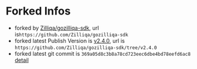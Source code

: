 # Forked Infos
* forked by [Zilliqa/gozilliqa-sdk](https://github.com/Zilliqa/gozilliqa-sdk), url is`https://github.com/Zilliqa/gozilliqa-sdk`
* forked latest Publish Version is [v2.4.0](https://github.com/Zilliqa/gozilliqa-sdk/tree/v2.4.0), url is `https://github.com/Zilliqa/gozilliqa-sdk/tree/v2.4.0`
* forked latest git commit is `369a05d8c3b8a78cd723eec6dbe4bd78eefd6ac8` [detail](https://github.com/Zilliqa/gozilliqa-sdk/commit/369a05d8c3b8a78cd723eec6dbe4bd78eefd6ac8)
